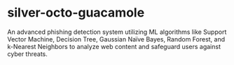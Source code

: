 # silver-octo-guacamole
An advanced phishing detection system utilizing ML algorithms like Support Vector Machine, Decision Tree, Gaussian Naïve Bayes, Random Forest, and k-Nearest Neighbors to analyze web content and safeguard users against cyber threats.
